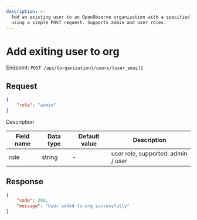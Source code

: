 ```yaml
---
description: >-
  Add an existing user to an OpenObserve organization with a specified role
  using a simple POST request. Supports admin and user roles.
---
```

# Add exiting user to org

Endpoint: `POST /api/{organization}/users/{user_email}`

## Request

```json
{	
	"role": "admin"
}
```

Description

| Field name | Data type | Default value | Description |
|------------|-----------|---------------|-------------|
| role       | string    | -             | user role, supported: admin / user |

## Response

```json
{
	"code": 200,
	"message": "User added to org successfully"
}
```
